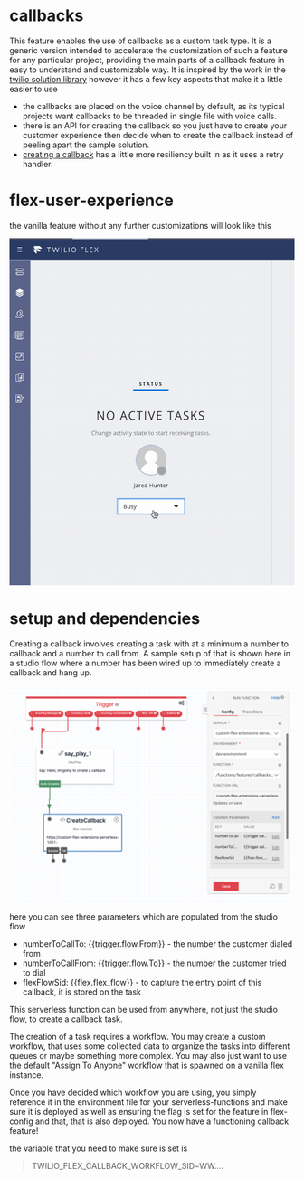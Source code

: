 # callbacks

This feature enables the use of callbacks as a custom task type.  It is a generic version intended to accelerate the customization of such a feature for any particular project, providing the main parts of a callback feature in easy to understand and customizable way.  It is inspired by the work in the [twilio solution library](https://www.twilio.com/docs/flex/solutions-library/queued-callback-and-voicemail) however it has a few key aspects that make it a little easier to use

- the callbacks are placed on the voice channel by default, as its typical projects want callbacks to be threaded in single file with voice calls.
- there is an API for creating the callback so you just have to create your customer experience then decide when to create the callback instead of peeling apart the sample solution.
- [creating a callback](../../../../serverless-functions/src/functions/features/callbacks/studio/create-callback.protected.js#L68) has a little more resiliency built in as it uses a retry handler.

# flex-user-experience

the vanilla feature without any further customizations will look like this

![alt text](screenshots/flex-user-experience.gif)

# setup and dependencies

Creating a callback involves creating a task with at a minimum a number to callback and a number to call from.  A sample setup of that is shown here in a studio flow where a number has been wired up to immediately create a callback and hang up.

![alt text](screenshots/sample-triggering-callback.png)

here you can see three parameters which are populated from the studio flow

- numberToCallTo: {{trigger.flow.From}} - the number the customer dialed from
- numberToCallFrom: {{trigger.flow.To}} - the number the customer tried to dial
- flexFlowSid: {{flex.flex_flow}} - to capture the entry point of this callback, it is stored on the task

This serverless function can be used from anywhere, not just the studio flow, to create a callback task.

The creation of a task requires a workflow.  You may create a custom workflow, that uses some collected data to organize the tasks into different queues or maybe something more complex.  You may also just want to use the default "Assign To Anyone" workflow that is spawned on a vanilla flex instance.

Once you have decided which workflow you are using, you simply reference it in the environment file for your serverless-functions and make sure it is deployed as well as ensuring the flag is set for the feature in flex-config and that, that is also deployed.  You now have a functioning callback feature!

the variable that you need to make sure is set is
>TWILIO_FLEX_CALLBACK_WORKFLOW_SID=WW....
